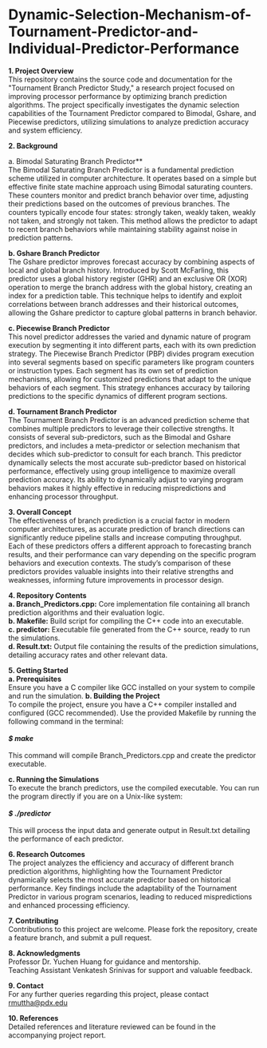 # Dynamic-Selection-Mechanism-of-Tournament-Predictor-and-Individual-Predictor-Performance
**1. Project Overview**<br>
This repository contains the source code and documentation for the "Tournament Branch Predictor Study," a research project focused on improving processor performance by optimizing branch prediction algorithms. The project specifically investigates the dynamic selection capabilities of the Tournament Predictor compared to Bimodal, Gshare, and Piecewise predictors, utilizing simulations to analyze prediction accuracy and system efficiency.<br>

**2. Background**<br>

  a. Bimodal Saturating Branch Predictor**<br>
The Bimodal Saturating Branch Predictor is a fundamental prediction scheme utilized in computer architecture. It operates based on a simple but effective finite state machine approach using Bimodal saturating counters. These counters monitor and predict branch behavior over time, adjusting their predictions based on the outcomes of previous branches. The counters typically encode four states: strongly taken, weakly taken, weakly not taken, and strongly not taken. This method allows the predictor to adapt to recent branch behaviors while maintaining stability against noise in prediction patterns.<br>

  **b. Gshare Branch Predictor**<br>
The Gshare predictor improves forecast accuracy by combining aspects of local and global branch history. Introduced by Scott McFarling, this predictor uses a global history register (GHR) and an exclusive OR (XOR) operation to merge the branch address with the global history, creating an index for a prediction table. This technique helps to identify and exploit correlations between branch addresses and their historical outcomes, allowing the Gshare predictor to capture global patterns in branch behavior.<br>

  **c. Piecewise Branch Predictor**<br>
This novel predictor addresses the varied and dynamic nature of program execution by segmenting it into different parts, each with its own prediction strategy. The Piecewise Branch Predictor (PBP) divides program execution into several segments based on specific parameters like program counters or instruction types. Each segment has its own set of prediction mechanisms, allowing for customized predictions that adapt to the unique behaviors of each segment. This strategy enhances accuracy by tailoring predictions to the specific dynamics of different program sections.<br>

  **d. Tournament Branch Predictor**<br>
The Tournament Branch Predictor is an advanced prediction scheme that combines multiple predictors to leverage their collective strengths. It consists of several sub-predictors, such as the Bimodal and Gshare predictors, and includes a meta-predictor or selection mechanism that decides which sub-predictor to consult for each branch. This predictor dynamically selects the most accurate sub-predictor based on historical performance, effectively using group intelligence to maximize overall prediction accuracy. Its ability to dynamically adjust to varying program behaviors makes it highly effective in reducing mispredictions and enhancing processor throughput.<br>

**3. Overall Concept**<br>
The effectiveness of branch prediction is a crucial factor in modern computer architectures, as accurate prediction of branch directions can significantly reduce pipeline stalls and increase computing throughput. Each of these predictors offers a different approach to forecasting branch results, and their performance can vary depending on the specific program behaviors and execution contexts. The study’s comparison of these predictors provides valuable insights into their relative strengths and weaknesses, informing future improvements in processor design.<br>

**4. Repository Contents**<br>
**a. Branch_Predictors.cpp:** Core implementation file containing all branch prediction algorithms and their evaluation logic.<br>
**b. Makefile:** Build script for compiling the C++ code into an executable.<br>
**c. predictor:** Executable file generated from the C++ source, ready to run the simulations.<br>
**d. Result.txt:** Output file containing the results of the prediction simulations, detailing accuracy rates and other relevant data.<br>

**5. Getting Started**<br>
**a. Prerequisites**<br>
Ensure you have a C compiler like GCC installed on your system to compile and run the simulation.
**b. Building the Project**<br>
To compile the project, ensure you have a C++ compiler installed and configured (GCC recommended). Use the provided Makefile by running the following command in the terminal:<br><br>
_**$ make**_ <br><br>
This command will compile Branch_Predictors.cpp and create the predictor executable.<br>

**c. Running the Simulations**<br>
To execute the branch predictors, use the compiled executable. You can run the program directly if you are on a Unix-like system:<br><br>
_**$ ./predictor**_<br><br>
This will process the input data and generate output in Result.txt detailing the performance of each predictor.<br>

**6. Research Outcomes**<br>
The project analyzes the efficiency and accuracy of different branch prediction algorithms, highlighting how the Tournament Predictor dynamically selects the most accurate predictor based on historical performance. Key findings include the adaptability of the Tournament Predictor in various program scenarios, leading to reduced mispredictions and enhanced processing efficiency.<br>

**7. Contributing**<br>
Contributions to this project are welcome. Please fork the repository, create a feature branch, and submit a pull request.<br>

**8. Acknowledgments**<br>
Professor Dr. Yuchen Huang for guidance and mentorship.<br>
Teaching Assistant Venkatesh Srinivas for support and valuable feedback.<br>

**9. Contact**<br>
For any further queries regarding this project, please contact rmuttha@pdx.edu<br>

**10. References**<br>
Detailed references and literature reviewed can be found in the accompanying project report.
